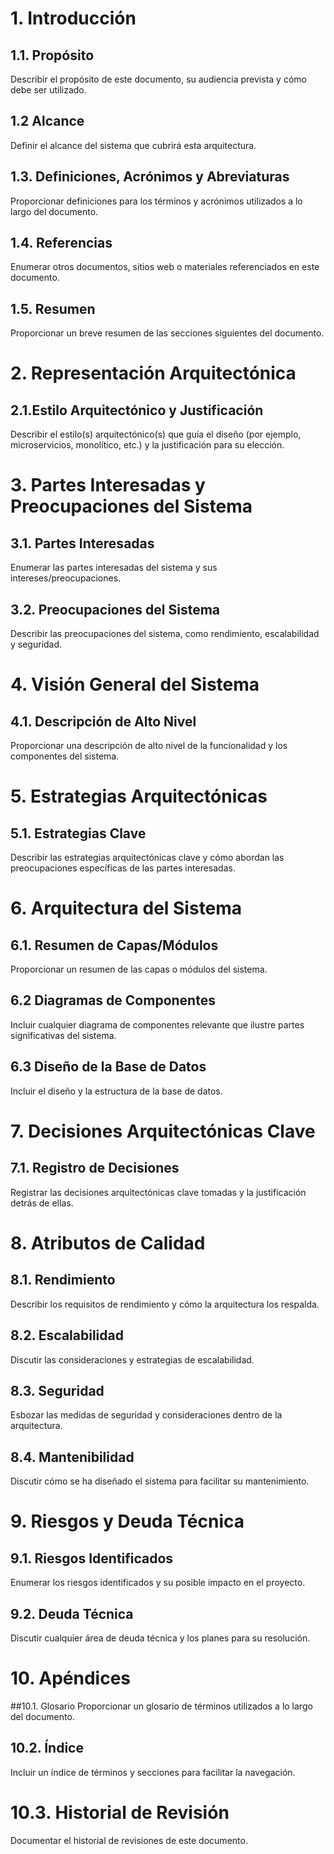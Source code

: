 # 1. Introducción
## 1.1. Propósito
Describir el propósito de este documento, su audiencia prevista y cómo debe ser utilizado.

## 1.2 Alcance
Definir el alcance del sistema que cubrirá esta arquitectura.

## 1.3. Definiciones, Acrónimos y Abreviaturas
Proporcionar definiciones para los términos y acrónimos utilizados a lo largo del documento.

## 1.4. Referencias
Enumerar otros documentos, sitios web o materiales referenciados en este documento.

## 1.5. Resumen
Proporcionar un breve resumen de las secciones siguientes del documento.

# 2. Representación Arquitectónica 
## 2.1.Estilo Arquitectónico y Justificación
Describir el estilo(s) arquitectónico(s) que guía el diseño (por ejemplo, microservicios, monolítico, etc.) y la justificación para su elección.

# 3. Partes Interesadas y Preocupaciones del Sistema
## 3.1. Partes Interesadas
Enumerar las partes interesadas del sistema y sus intereses/preocupaciones.

## 3.2. Preocupaciones del Sistema
Describir las preocupaciones del sistema, como rendimiento, escalabilidad y seguridad.

# 4. Visión General del Sistema 
## 4.1.	Descripción de Alto Nivel
Proporcionar una descripción de alto nivel de la funcionalidad y los componentes del sistema.

# 5. Estrategias Arquitectónicas
## 5.1. Estrategias Clave
Describir las estrategias arquitectónicas clave y cómo abordan las preocupaciones específicas de las partes interesadas.

# 6. Arquitectura del Sistema
## 6.1. Resumen de Capas/Módulos
Proporcionar un resumen de las capas o módulos del sistema.

## 6.2 Diagramas de Componentes
Incluir cualquier diagrama de componentes relevante que ilustre partes significativas del sistema.

## 6.3 Diseño de la Base de Datos
Incluir el diseño y la estructura de la base de datos.

# 7. Decisiones Arquitectónicas Clave 
## 7.1. Registro de Decisiones
Registrar las decisiones arquitectónicas clave tomadas y la justificación detrás de ellas.

# 8. Atributos de Calidad 
## 8.1. Rendimiento
Describir los requisitos de rendimiento y cómo la arquitectura los respalda.

## 8.2. Escalabilidad
Discutir las consideraciones y estrategias de escalabilidad.

## 8.3. Seguridad
Esbozar las medidas de seguridad y consideraciones dentro de la arquitectura.

## 8.4. Mantenibilidad
Discutir cómo se ha diseñado el sistema para facilitar su mantenimiento.

# 9. Riesgos y Deuda Técnica 
## 9.1. Riesgos Identificados
Enumerar los riesgos identificados y su posible impacto en el proyecto.

## 9.2. Deuda Técnica
Discutir cualquier área de deuda técnica y los planes para su resolución.

# 10. Apéndices 
##10.1. Glosario
Proporcionar un glosario de términos utilizados a lo largo del documento.

## 10.2. Índice
Incluir un índice de términos y secciones para facilitar la navegación.

# 10.3. Historial de Revisión
Documentar el historial de revisiones de este documento.
